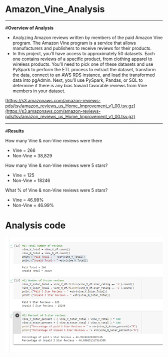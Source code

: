 # Amazon_Vine_Analysis

--------------------------------------------------

#**Overview of Analysis**

- Analyzing Amazon reviews written by members of the paid Amazon Vine program. The Amazon Vine program is a service that allows manufacturers and publishers to receive reviews for their products.
- In this project, you’ll have access to approximately 50 datasets. Each one contains reviews of a specific product, from clothing apparel to wireless products. You’ll need to pick one of these datasets and use PySpark to perform the ETL process to extract the dataset, transform the data, connect to an AWS RDS instance, and load the transformed data into pgAdmin. Next, you’ll use PySpark, Pandas, or SQL to determine if there is any bias toward favorable reviews from Vine members in your dataset.

[https://s3.amazonaws.com/amazon-reviews-pds/tsv/amazon_reviews_us_Home_Improvement_v1_00.tsv.gz](https://s3.amazonaws.com/amazon-reviews-pds/tsv/amazon_reviews_us_Home_Improvement_v1_00.tsv.gz)

--------------------------------------------------

#**Results**

How many Vine & non-Vine reviews were there

- Vine = 266
- Non-Vine = 38,829

How many Vine & non-Vine reviews were 5 stars?

- Vine = 125
- Non-Vine = 18246

What % of Vine & non-Vine reviews were 5 stars?

- Vine = 46.99%
- Non-Vine = 46.99%

# Analysis code 
![deliverable2.PNG](https://github.com/Bionicbabes/Amazon_Vine_Analysis/blob/main/pics/deliverable2.PNG)
